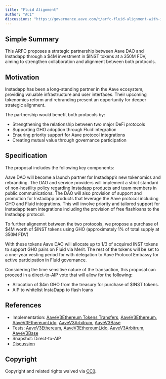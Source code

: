 ```yaml
---
title: "Fluid Alignment"
author: "ACI"
discussions: "https://governance.aave.com/t/arfc-fluid-alignment-with-inst-purchase/19921"
---
```


## Simple Summary

This ARFC proposes a strategic partnership between Aave DAO and Instadapp through a $4M investment in $INST tokens at a 350M FDV, aiming to strengthen collaboration and alignment between both protocols.

## Motivation

Instadapp has been a long-standing partner in the Aave ecosystem, providing valuable infrastructure and user interfaces. Their upcoming tokenomics reform and rebranding present an opportunity for deeper strategic alignment.

The partnership would benefit both protocols by:

- Strengthening the relationship between two major DeFi protocols
- Supporting GHO adoption through Fluid integration
- Ensuring priority support for Aave protocol integrations
- Creating mutual value through governance participation

## Specification

The proposal includes the following key components:

Aave DAO will become a launch partner for Instadapp’s new tokenomics and rebranding. The DAO and service providers will implement a strict standard of non-hostility policy regarding Instadapp products and team members in public communications. The DAO will also provision of support and promotion for Instadapp products that leverage the Aave protocol including GHO and Fluid integrations. This will involve priority and tailored support for Instadapp team integrations including the provision of free flashloans to the Instadapp protocol.

To further alignemnt between the two protocols, we propose a purchase of $4M worth of $INST tokens using GHO (approximately 1% of total supply at 350M FDV)

With these tokens Aave DAO will allocate up to 1/3 of acquired INST tokens to support GHO pairs on Fluid via Merit. The rest of the tokens will be set to a one-year vesting period for with delegation to Aave Protocol Embassy for active participation in Fluid governance.

Considering the time sensitive nature of the transaction, this proposal can proceed in a direct-to-AIP vote that will allow for the following:

- Allocation of $4m GHO from the treasury for purchase of $INST tokens.
- AIP to whitelist InstaDapp to flash loans

## References

- Implementation: [AaveV3Ethereum Tokens Transfers](https://github.com/bgd-labs/aave-proposals-v3/blob/09d8dedb7b8d9e81420b018b971106da4bdd34ce/src/20241127_Multi_FluidAlignment/AaveV3Ethereum_FluidAlignment_TokenTransfers_20241127.sol), [AaveV3Ethereum](https://github.com/bgd-labs/aave-proposals-v3/blob/09d8dedb7b8d9e81420b018b971106da4bdd34ce/src/20241127_Multi_FluidAlignment/AaveV3Ethereum_FluidAlignment_20241127.sol), [AaveV3EthereumLido](https://github.com/bgd-labs/aave-proposals-v3/blob/09d8dedb7b8d9e81420b018b971106da4bdd34ce/src/20241127_Multi_FluidAlignment/AaveV3EthereumLido_FluidAlignment_20241127.sol), [AaveV3Arbitrum](https://github.com/bgd-labs/aave-proposals-v3/blob/09d8dedb7b8d9e81420b018b971106da4bdd34ce/src/20241127_Multi_FluidAlignment/AaveV3Arbitrum_FluidAlignment_20241127.sol), [AaveV3Base](https://github.com/bgd-labs/aave-proposals-v3/blob/09d8dedb7b8d9e81420b018b971106da4bdd34ce/src/20241127_Multi_FluidAlignment/AaveV3Base_FluidAlignment_20241127.sol)
- Tests: [AaveV3Ethereum](https://github.com/bgd-labs/aave-proposals-v3/blob/09d8dedb7b8d9e81420b018b971106da4bdd34ce/src/20241127_Multi_FluidAlignment/AaveV3Ethereum_FluidAlignment_20241127.t.sol), [AaveV3EthereumLido](https://github.com/bgd-labs/aave-proposals-v3/blob/09d8dedb7b8d9e81420b018b971106da4bdd34ce/src/20241127_Multi_FluidAlignment/AaveV3EthereumLido_FluidAlignment_20241127.t.sol), [AaveV3Arbitrum](https://github.com/bgd-labs/aave-proposals-v3/blob/09d8dedb7b8d9e81420b018b971106da4bdd34ce/src/20241127_Multi_FluidAlignment/AaveV3Arbitrum_FluidAlignment_20241127.t.sol), [AaveV3Base](https://github.com/bgd-labs/aave-proposals-v3/blob/09d8dedb7b8d9e81420b018b971106da4bdd34ce/src/20241127_Multi_FluidAlignment/AaveV3Base_FluidAlignment_20241127.t.sol)
- Snapshot: Direct-to-AIP
- [Discussion](https://governance.aave.com/t/arfc-fluid-alignment-with-inst-purchase/19921)

## Copyright

Copyright and related rights waived via [CC0](https://creativecommons.org/publicdomain/zero/1.0/).
